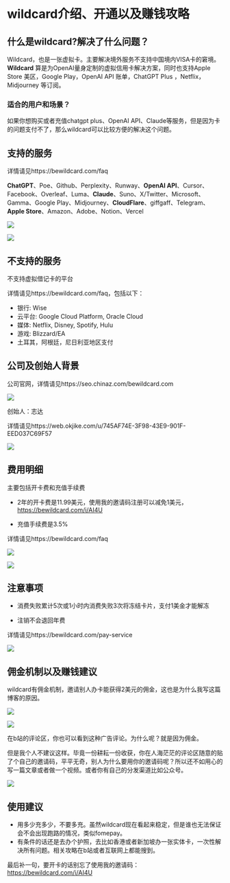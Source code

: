 # wildcard介绍、开通以及赚钱攻略

## 什么是wildcard?解决了什么问题？

Wildcard，也是一张虚拟卡。主要解决境外服务不支持中国境内VISA卡的窘境。**Wildcard** 算是为OpenAI量身定制的虚拟信用卡解决方案，同时也支持Apple Store 美区，Google Play，OpenAI API 账单，ChatGPT Plus ，Netflix，Midjourney 等订阅。

### 适合的用户和场景？

如果你想购买或者充值chatgpt plus、OpenAI API、Claude等服务，但是因为卡的问题支付不了，那么wildcard可以比较方便的解决这个问题。

## 支持的服务

详情请见https://bewildcard.com/faq

**ChatGPT**、Poe、Github、Perplexity、Runway、**OpenAI API**、Cursor、Facebook、Overleaf、Luma、**Claude**、Suno、X/Twitter、Microsoft、Gamma、Google Play、Midjourney、**CloudFlare**、giffgaff、Telegram、**Apple Store**、Amazon、Adobe、Notion、Vercel

![](https://cdn.mundane.ink/202411141415410.png)

![](https://cdn.mundane.ink/202411141408571.png)

## 不支持的服务

不支持虚拟借记卡的平台

详情请见https://bewildcard.com/faq，包括以下：

- 银行: Wise
- 云平台: Google Cloud Platform, Oracle Cloud
- 媒体: Netflix, Disney, Spotify, Hulu
- 游戏: Blizzard/EA
- 土耳其，阿根廷，尼日利亚地区支付

## 公司及创始人背景

公司官网，详情请见https://seo.chinaz.com/bewildcard.com

![](https://cdn.mundane.ink/202411141429789.png)

创始人：志达

详情请见https://web.okjike.com/u/745AF74E-3F98-43E9-901F-EED037C69F57

![](https://cdn.mundane.ink/202411141436469.png)

## 费用明细

主要包括开卡费和充值手续费

- 2年的开卡费是11.99美元，使用我的邀请码注册可以减免1美元，https://bewildcard.com/i/AI4U

- 充值手续费是3.5%

详情请见https://bewildcard.com/faq

![](https://cdn.mundane.ink/202411141456485.png)

![](https://cdn.mundane.ink/202411141457480.png)



## 注意事项

- 消费失败累计5次或1小时内消费失败3次将冻结卡片，支付1美金才能解冻

- 注销不会退回年费

详情请见https://bewildcard.com/pay-service

![](https://cdn.mundane.ink/202411141506717.png)

## 佣金机制以及赚钱建议

wildcard有佣金机制，邀请别人办卡能获得2美元的佣金，这也是为什么我写这篇博客的原因。

![](https://cdn.mundane.ink/202411141529674.png)

![](https://cdn.mundane.ink/202411141530845.png)

在b站的评论区，你也可以看到这种广告评论。为什么呢？就是因为佣金。

但是我个人不建议这样。毕竟一份耕耘一份收获，你在人海茫茫的评论区随意的贴了个自己的邀请码，平平无奇，别人为什么要用你的邀请码呢？所以还不如用心的写一篇文章或者做一个视频。或者你有自己的分发渠道比如公众号。

![](https://cdn.mundane.ink/202411141543513.png)

## 使用建议

- 用多少充多少，不要多充。虽然wildcard现在看起来稳定，但是谁也无法保证会不会出现跑路的情况，类似fomepay。
- 有条件的话还是去办个护照，去比如香港或者新加坡办一张实体卡，一次性解决所有问题。相关攻略在b站或者互联网上都能搜到。

最后补一句，要开卡的话别忘了使用我的邀请码：https://bewildcard.com/i/AI4U